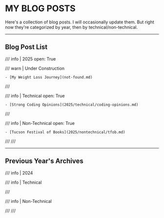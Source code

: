 # MY BLOG POSTS

Here's a collection of blog posts. I will occasionally update them. But right now they're categorized by year, then by technical/non-technical. 

---

## Blog Post List

/// info | 2025
    open: True

/// warn | Under Construction

    - [My Weight Loss Journey](not-found.md)
///

/// info | Technical
    open: True

    - [Strong Coding Opinions](2025/technical/coding-opinions.md)
///

/// info | Non-Technical
    open: True

    - [Tucson Festival of Books](2025/nontechnical/tfob.md)
///
///

---

## Previous Year's Archives

/// info | 2024

/// info | Technical

///

/// info | Non-Technical

///
///

